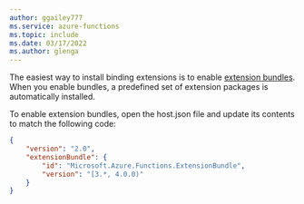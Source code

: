 ```yaml
---
author: ggailey777
ms.service: azure-functions
ms.topic: include
ms.date: 03/17/2022
ms.author: glenga
---
```


The easiest way to install binding extensions is to enable [extension bundles](../articles/azure-functions/functions-bindings-register.md#extension-bundles). When you enable bundles, a predefined set of extension packages is automatically installed.

To enable extension bundles, open the host.json file and update its contents to match the following code:

```json
{
    "version": "2.0",
    "extensionBundle": {
        "id": "Microsoft.Azure.Functions.ExtensionBundle",
        "version": "[3.*, 4.0.0)"
    }
}
```
